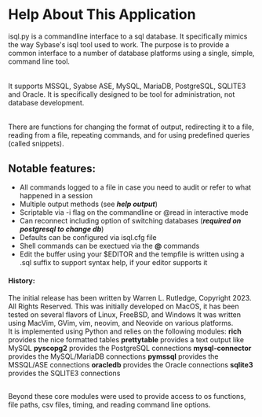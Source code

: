 # Help About This Application
isql.py is a commandline interface to a sql database.  It specifically mimics the way
Sybase's isql tool used to work.  The purpose is to provide a common interface to a 
number of database platforms using a single, simple, command line tool.
######
It supports MSSQL, Syabse ASE, MySQL, MariaDB, PostgreSQL, SQLITE3 and Oracle.
It is specifically designed to be tool for administration, not database development.
######
There are functions for changing the format of output, redirecting it to a file,
reading from a file, repeating commands, and for using predefined queries (called snippets).  

## Notable features:
* All commands logged to a file in case you need to audit or refer to what happened in a session
* Multiple output methods (see ***help output***)
* Scriptable via -i flag on the commandline or @read in interactive mode
* Can reconnect including option of switching databases (***required on postgresql to change db***)
* Defaults can be configured via isql.cfg file
* Shell commands can be exectued via the **@** commands
* Edit the buffer using your $EDITOR and the tempfile is written using a .sql suffix to support syntax help, if your editor supports it

#### History:
The initial release has been written by Warren L. Rutledge, Copyright 2023.  All Rights Reserved.
This was initially developed on MacOS, it has been tested on several flavors of Linux, FreeBSD, and Windows
It was written using MacVim, GVim, vim, neovim, and Neovide on various platforms.  
It is implemented using Python and relies on the following modules:
**rich**  provides the nice formatted tables
**prettytable** provides a text output like MySQL
**pyscopg2** provides the PostgreSQL connections
**mysql-connector** provides the MySQL/MariaDB connections
**pymssql** provides the MSSQL/ASE connections
**oracledb** provides the Oracle connections
**sqlite3** provides the SQLITE3 connections
## 
Beyond these core modules were used to provide access to os functions, file paths, csv files, timing, and 
reading command line options.
## 
